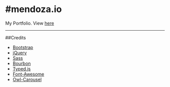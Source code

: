 #mendoza.io
==========

My Portfolio. View [here](http://mendoza.io)

---
##Credits

- [Bootstrap](http://getbootstrap.com/)
- [jQuery](http://jquery.com/)
- [Sass](http://sass-lang.com/)
- [Bourbon](http://bourbon.io)
- [Typed.js](https://github.com/mattboldt/typed.js)
- [Font-Awesome](http://fortawesome.github.io/Font-Awesome/)
- [Owl-Carousel](http://owlgraphic.com/owlcarousel/)



